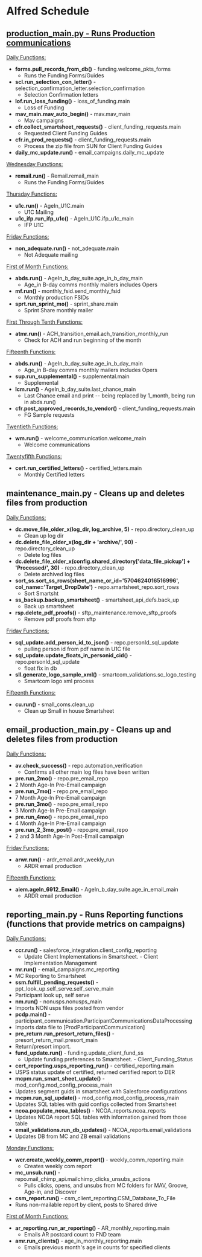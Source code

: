 # Alfred Schedule

## <u> __production_main.py__ - Runs Production communications </u>

<ins>Daily Functions:</ins>
* __forms.pull_records_from_db()__ - funding.welcome_pkts_forms
  * Runs the Funding Forms/Guides
* __scl.run_selection_con_letter()__ - selection_confirmation_letter.selection_confirmation
  * Selection Confirmation letters
* __lof.run_loss_funding()__ - loss_of_funding.main
  * Loss of Funding
* __mav_main.mav_auto_begin()__ - mav.mav_main
  * Mav campaigns
* __cfr.collect_smartsheet_requests()__ - client_funding_requests.main
  * Requested Client Funding Guides
* __cfr.in_prod_requests()__ - client_funding_requests.main 
  * Process the zip file from SUN for Client Funding Guides
* __daily_mc_update.run()__ - email_campaigns.daily_mc_update

<ins>Wednesday Functions:</ins>
* __remail.run()__ - Remail.remail_main
   * Runs the Funding Forms/Guides
 
<ins>Thursday Functions:</ins>
* __u1c.run()__ - AgeIn_U1C.main
   * U1C Mailing
* __u1c_ifp.run_ifp_u1c()__ - AgeIn_U1C.ifp_u1c_main
   * IFP U1C

<ins>Friday Functions:</ins>
* __non_adequate.run()__ - not_adequate.main
   * Not Adequate mailing

<ins>First of Month Functions:</ins>
* __abds.run()__ - AgeIn_b_day_suite.age_in_b_day_main
   * Age_in B-day comms monthly mailers includes Opers
* __mf.run()__ - monthly_fsid.send_monthly_fsid
   * Monthly production FSIDs
* __sprt.run_sprint_mo()__ - sprint_share.main
   * Sprint Share monthly mailer

<ins>First Through Tenth Functions:</ins>
* __atmr.run()__ - ACH_transition_email.ach_transition_monthly_run
   * Check for ACH and run beginning of the month

<ins>Fifteenth Functions:</ins>
* __abds.run()__ - AgeIn_b_day_suite.age_in_b_day_main
   * Age_in B-day comms monthly mailers includes Opers
* __sup.run_supplemental()__ - supplemental.main 
   * Supplemental
* __lcm.run()__ - AgeIn_b_day_suite.last_chance_main
   * Last Chance email and print -- being replaced by 1_month, being run in abds.run()
* __cfr.post_approved_records_to_vendor()__ - client_funding_requests.main
   * FG Sample requests

<ins>Twentieth Functions:</ins>
* __wm.run()__ - welcome_communication.welcome_main
   * Welcome communications

<ins>Twentyfifth Functions:</ins>
* __cert.run_certified_letters()__ - certified_letters.main
   * Monthly Certified letters

## __maintenance_main.py__ - Cleans up and deletes files from production

<ins>Daily Functions:</ins>
* __dc.move_file_older_x(log_dir, log_archive, 5)__ - repo.directory_clean_up
  * Clean up log dir
* __dc.delete_file_older_x(log_dir + 'archive/', 90)__ - repo.directory_clean_up
  * Delete log files
* __dc.delete_file_older_x(config.shared_directory['data_file_pickup'] + 'Processed/', 30)__ - repo.directory_clean_up
  * Delete archived log files
* __sort_ss.sort_ss_rows(sheet_name_or_id='5704624016516996', col_name='Target_DropDate')__ - repo.smartsheet_repo.sort_rows
  * Sort Smartsht
* __ss_backup.backup_smartsheet()__ - smartsheet_api_defs.back_up
  * Back up smartsheet
* __rsp.delete_pdf_proofs()__ - sftp_maintenance.remove_sftp_proofs 
  * Remove pdf proofs from sftp

<ins>Friday Functions:</ins>
* __sql_update.add_person_id_to_json()__ - repo.personId_sql_update
   * pulling person id from pdf name in U1C file
* __sql_update.update_floats_in_personid_cid()__ - repo.personId_sql_update
   * float fix in db
* __sll.generate_logo_sample_xml()__ - smartcom_validations.sc_logo_testing
   * Smartcom logo xml process

<ins>Fifteenth Functions:</ins>
* __cu.run()__ - small_coms.clean_up
   * Clean up Small in house Smartsheet

## __email_production_main.py__ - Cleans up and deletes files from production

<ins>Daily Functions:</ins>
* __av.check_success()__ - repo.automation_verification
  * Confirms all other main log files have been written
* __pre.run_2mo()__ - repo.pre_email_repo
 * 2 Month Age-In Pre-Email campaign
* __pre.run_7mo()__ - repo.pre_email_repo
 * 7 Month Age-In Pre-Email campaign
* __pre.run_3mo()__ - repo.pre_email_repo
 * 3 Month Age-In Pre-Email campaign
* __pre.run_4mo()__ - repo.pre_email_repo
 * 4 Month Age-In Pre-Email campaign
* __pre.run_2_3mo_post()__ - repo.pre_email_repo
 * 2 and 3 Month Age-In Post-Email campaign

<ins>Friday Functions:</ins>
* __arwr.run()__ - ardr_email.ardr_weekly_run
  * ARDR email production

<ins>Fifteenth Functions:</ins>
* __aiem.ageIn_6912_Email()__ - AgeIn_b_day_suite.age_in_email_main
  * ARDR email production

## __reporting_main.py__ - Runs Reporting functions (functions that provide metrics on campaigns)

<ins>Daily Functions:</ins>
* __ccr.run()__ - salesforce_integration.client_config_reporting
  * Update Client Implementations in Smartsheet. - Client Implementation Management
* __mr.run()__ - email_campaigns.mc_reporting
 * MC Reporting to Smartsheet
* __ssm.fulfill_pending_requests()__ - ppt_look_up.self_serve.self_serve_main
 * Participant look up, self serve
* __nm.run()__ - nonusps.nonusps_main
 * Imports NON usps files posted from vendor
* __pcdp.main()__ - participant_communication.ParticipantCommunicationsDataProcessing
 * Imports data file to [ProdParticipantCommunication]
* __pre_return.run_presort_return_files()__ - presort_return_mail.presort_main
 * Return/presort import.
* __fund_update.run()__ - funding.update_client_fund_ss
  * Update funding preferences to Smartsheet. - Client_Funding_Status
* __cert_reporting.usps_reporting_run()__ - certified_reporting.main
 * USPS status update of certified, returned certified report to DER
* __mcpm.run_smart_sheet_update()__ - mod_config.mod_config_process_main
 * Updates segment guids in smartsheet with Salesforce configurations
* __mcpm.run_sql_update()__ - mod_config.mod_config_process_main
 * Updates SQL tables with guid configs collected from Smartsheet
* __ncoa.populate_ncoa_tables()__ - NCOA_reports.ncoa_reports
 * Updates NCOA report SQL tables with information gained from those table
* __email_validations.run_db_updates()__ - NCOA_reports.email_validations
 * Updates DB from MC and ZB email validations


<ins>Monday Functions:</ins>
* __wcr.create_weekly_comm_report()__ - weekly_comm_reporting.main
  * Creates weekly com report
* __mc_unsub.run()__ - repo.mail_chimp_api.mailchimp_clicks_unsubs_actions
  * Pulls clicks, opens, and unsubs from MC folders for MAV, Groove, Age-in, and Discover
 * __csm_report.run()__ - csm_client_reporting.CSM_Database_To_File
  * Runs non-mailable report by client, posts to Shared drive
 
<ins>First of Month Functions:</ins>
* __ar_reporting.run_ar_reporting()__ - AR_monthly_reporting.main
  * Emails AR postcard count to FND team
* __amr.run_clients()__ - age_in_monthly_reporting.main
  * Emails previous month's age in counts for specified clients
